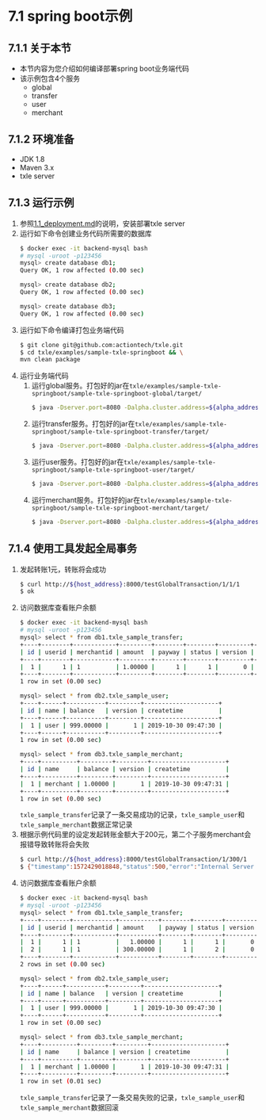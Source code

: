 # 7.1 spring boot示例
## 7.1.1 关于本节
 + 本节内容为您介绍如何编译部署spring boot业务端代码
 + 该示例包含4个服务
    + global
    + transfer
    + user
    + merchant

## 7.1.2 环境准备
 + JDK 1.8
 + Maven 3.x
 + txle server

## 7.1.3 运行示例
 1. 参照[1.1_deployment.md](../1.QuickStart/1.1_deployment.md)的说明，安装部署txle server  
 2. 运行如下命令创建业务代码所需要的数据库  
    ```bash
    $ docker exec -it backend-mysql bash
    # mysql -uroot -p123456
    mysql> create database db1;
    Query OK, 1 row affected (0.00 sec)
    
    mysql> create database db2;
    Query OK, 1 row affected (0.00 sec)
    
    mysql> create database db3;
    Query OK, 1 row affected (0.00 sec)
    ```
3. 运行如下命令编译打包业务端代码  
    ```bash
    $ git clone git@github.com:actiontech/txle.git
    $ cd txle/examples/sample-txle-springboot && \
    mvn clean package
    ```
4. 运行业务端代码
    1. 运行global服务。打包好的jar在`txle/examples/sample-txle-springboot/sample-txle-springboot-global/target/`  
        ```bash
        $ java -Dserver.port=8080 -Dalpha.cluster.address=${alpha_address}:8080 -jar sample-txle-springboot-global-0.0.1-SNAPSHOT.jar
        ```
    2. 运行transfer服务。打包好的jar在`txle/examples/sample-txle-springboot/sample-txle-springboot-transfer/target/`  
        ```bash
        $ java -Dserver.port=8080 -Dalpha.cluster.address=${alpha_address}:8080 -jar sample-txle-springboot-transfer-0.0.1-SNAPSHOT.jar
        ```
    3. 运行user服务。打包好的jar在`txle/examples/sample-txle-springboot/sample-txle-springboot-user/target/`  
        ```bash
        $ java -Dserver.port=8080 -Dalpha.cluster.address=${alpha_address}:8080 -jar sample-txle-springboot-user-0.0.1-SNAPSHOT.jar
        ```
    4. 运行merchant服务。打包好的jar在`txle/examples/sample-txle-springboot/sample-txle-springboot-merchant/target/`  
        ```bash
        $ java -Dserver.port=8080 -Dalpha.cluster.address=${alpha_address}:8080 -jar sample-txle-springboot-merchant-0.0.1-SNAPSHOT.jar
        ```

## 7.1.4 使用工具发起全局事务
1. 发起转账1元，转账将会成功  
    ```bash
    $ curl http://${host_address}:8000/testGlobalTransaction/1/1/1
    $ ok
    ```
2. 访问数据库查看账户余额  
    ```bash
    $ docker exec -it backend-mysql bash
    # mysql -uroot -p123456
    mysql> select * from db1.txle_sample_transfer;
    +----+--------+------------+---------+--------+--------+---------+---------------------+
    | id | userid | merchantid | amount  | payway | status | version | createtime          |
    +----+--------+------------+---------+--------+--------+---------+---------------------+
    |  1 |      1 | 1          | 1.00000 |      1 |      1 |       0 | 2019-10-30 09:47:54 |
    +----+--------+------------+---------+--------+--------+---------+---------------------+
    1 row in set (0.00 sec)
    
    mysql> select * from db2.txle_sample_user;
    +----+------+-----------+---------+---------------------+
    | id | name | balance   | version | createtime          |
    +----+------+-----------+---------+---------------------+
    |  1 | user | 999.00000 |       1 | 2019-10-30 09:47:30 |
    +----+------+-----------+---------+---------------------+
    1 row in set (0.00 sec)
    
    mysql> select * from db3.txle_sample_merchant;
    +----+----------+---------+---------+---------------------+
    | id | name     | balance | version | createtime          |
    +----+----------+---------+---------+---------------------+
    |  1 | merchant | 1.00000 |       1 | 2019-10-30 09:47:31 |
    +----+----------+---------+---------+---------------------+
    1 row in set (0.00 sec)
    ```
   `txle_sample_transfer`记录了一条交易成功的记录，`txle_sample_user`和`txle_sample_merchant`数据正常记录
3. 根据示例代码里的设定发起转账金额大于200元，第二个子服务merchant会报错导致转账将会失败  
    ```bash
    $ curl http://${host_address}:8000/testGlobalTransaction/1/300/1
    $ {"timestamp":1572429018848,"status":500,"error":"Internal Server Error","exception":"org.springframework.web.client.HttpServerErrorException","message":"500 null","path":"/testGlobalTransaction/1/300/1"}
    ```
4. 访问数据库查看账户余额  
    ```bash
    $ docker exec -it backend-mysql bash
    # mysql -uroot -p123456
    mysql> select * from db1.txle_sample_transfer;
    +----+--------+------------+-----------+--------+--------+---------+---------------------+
    | id | userid | merchantid | amount    | payway | status | version | createtime          |
    +----+--------+------------+-----------+--------+--------+---------+---------------------+
    |  1 |      1 | 1          |   1.00000 |      1 |      1 |       0 | 2019-10-30 09:47:54 |
    |  2 |      1 | 1          | 300.00000 |      1 |      2 |       0 | 2019-10-30 09:50:18 |
    +----+--------+------------+-----------+--------+--------+---------+---------------------+
    2 rows in set (0.00 sec)
    
    mysql> select * from db2.txle_sample_user;
    +----+------+-----------+---------+---------------------+
    | id | name | balance   | version | createtime          |
    +----+------+-----------+---------+---------------------+
    |  1 | user | 999.00000 |       1 | 2019-10-30 09:47:30 |
    +----+------+-----------+---------+---------------------+
    1 row in set (0.00 sec)
    
    mysql> select * from db3.txle_sample_merchant;
    +----+----------+---------+---------+---------------------+
    | id | name     | balance | version | createtime          |
    +----+----------+---------+---------+---------------------+
    |  1 | merchant | 1.00000 |       1 | 2019-10-30 09:47:31 |
    +----+----------+---------+---------+---------------------+
    1 row in set (0.01 sec)
    ```
   `txle_sample_transfer`记录了一条交易失败的记录，`txle_sample_user`和`txle_sample_merchant`数据回滚

